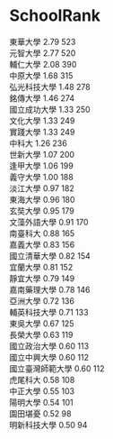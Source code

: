 SchoolRank
==
東華大學 2.79 523  
元智大學 2.77 520  
輔仁大學 2.08 390  
中原大學 1.68 315  
弘光科技大學 1.48 278  
銘傳大學 1.46 274  
國立成功大學 1.33 250  
文化大學 1.33 249  
實踐大學 1.33 249  
中科大 1.26 236  
世新大學 1.07 200  
逢甲大學 1.06 199  
義守大學 1.00 188  
淡江大學 0.97 182  
東海大學 0.96 180  
玄奘大學 0.95 179  
文藻外語大學 0.91 170  
南臺科大 0.88 165  
嘉義大學 0.83 156  
國立清華大學 0.82 154  
宜蘭大學 0.81 152  
靜宜大學 0.79 149  
嘉南藥理大學 0.78 146  
亞洲大學 0.72 136  
輔英科技大學 0.71 133  
東吳大學 0.67 125  
長榮大學 0.63 119  
國立政治大學 0.60 113  
國立中興大學 0.60 112  
國立臺灣師範大學 0.60 112  
虎尾科大 0.58 108  
中正大學 0.55 103  
陽明大學 0.54 101  
園田堪憂 0.52 98  
明新科技大學 0.50 94  

